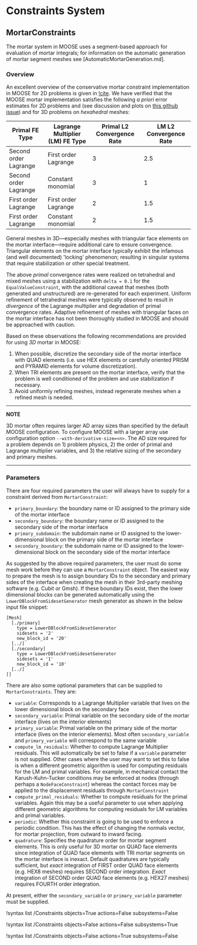 # Constraints System

## MortarConstraints

The mortar system in MOOSE uses a segment-based approach for evaluation of mortar integrals; for information on the automatic generation of mortar segment meshes see [AutomaticMortarGeneration.md].

### Overview

An excellent overview of the conservative mortar constraint implementation in MOOSE for 2D problems is given in
[!cite](osti_1468630). We have verified that the MOOSE mortar implementation satisfies the following *a priori*
error estimates for 2D problems and (see discussion and plots on
[this github issue](https://github.com/idaholab/moose/issues/13080)) and for 3D problems on *hexahedral* meshes:

| Primal FE Type | Lagrange Multiplier (LM) FE Type | Primal L2 Convergence Rate | LM L2 Convergence Rate |
| --- | --- | --- | --- |
| Second order Lagrange | First order Lagrange | 3 | 2.5 |
| Second order Lagrange | Constant monomial | 3 | 1 |
| First order Lagrange | First order Lagrange | 2 | 1.5 |
| First order Lagrange | Constant monomial | 2 | 1.5 |

General meshes in 3D—especially meshes with triangular face elements on the mortar interface—require additional care to ensure convergence.
Triangular elements on the mortar interface typically exhibit the infamous (and well documented) 'locking' phenomenon; resulting in singular systems that require stabilization or other special treatment.

The above *primal* convergence rates were realized on tetrahedral and mixed meshes using a stabilization with `delta = 0.1` for the `EqualValueConstraint`, with the additional caveat that meshes (both generated and unstructured) are re-generated for each experiment.
Uniform refinement of tetrahedral meshes were typically observed to result in *divergence* of the Lagrange multiplier and degradation of primal convergence rates.
Adaptive refinement of meshes with triangular faces on the mortar interface has not been thoroughly studied in MOOSE and should be approached with caution.

Based on these observations the following recommendations are provided for using *3D* mortar in MOOSE:

1. When possible, discretize the secondary side of the mortar interface with QUAD elements (i.e. use HEX elements or carefully oriented PRISM and PYRAMID elements for volume discretization).
2. When TRI elements are present on the mortar interface, verify that the problem is well conditioned of the problem and use stabilization if necessary.
3. Avoid uniformly refining meshes, instead regenerate meshes when a refined mesh is needed.

---
**NOTE**

3D mortar often requires larger AD array sizes than specified by the default MOOSE configuration. To configure MOOSE with a larger array use configuration option `--with-derivative-size=<n>`. The AD size required for a problem depends on 1) problem physics, 2) the order of primal and Lagrange multiplier variables, and 3) the relative sizing of the secondary and primary meshes.

---


### Parameters

There are four
required parameters the user will always have to supply for a constraint derived
from `MortarConstraint`:

- `primary_boundary`: the boundary name or ID assigned to the primary side of the
  mortar interface
- `secondary_boundary`: the boundary name or ID assigned to the secondary side of
  the mortar interface
- `primary_subdomain`: the subdomain name or ID assigned to the lower-dimensional
  block on the primary side of the mortar interface
- `secondary_boundary`: the subdomain name or ID assigned to the lower-dimensional
  block on the secondary side of the mortar interface

As suggested by the above required parameters, the user must do some mesh work
before they can use a `MortarConstraint` object. The easiest way to prepare
the mesh is to assign boundary IDs to the secondary and primary sides of the
interface when creating the mesh in their 3rd-party meshing software (e.g. Cubit
or Gmsh). If these boundary IDs exist, then the lower dimensional blocks can be
generated automatically using the `LowerDBlockFromSidesetGenerator` mesh generator as
shown in the below input file snippet:

```
[Mesh]
  [./primary]
    type = LowerDBlockFromSidesetGenerator
    sidesets = '2'
    new_block_id = '20'
  [../]
  [./secondary]
    type = LowerDBlockFromSidesetGenerator
    sidesets = '1'
    new_block_id = '10'
  [../]
[]
```

There are also some optional parameters that can be supplied to
`MortarConstraints`. They are:

- `variable`: Corresponds to a Lagrange Multiplier variable that lives on the
  lower dimensional block on the secondary face
- `secondary_variable`: Primal variable on the secondary side of the mortar interface
  (lives on the interior elements)
- `primary_variable`: Primal variable on the primary side of the mortar interface
  (lives on the interior elements). Most often `secondary_variable` and
  `primary_variable` will correspond to the same variable
- `compute_lm_residuals`: Whether to compute Lagrange Multiplier residuals. This
  will automatically be set to false if a `variable` parameter is not
  supplied. Other cases where the user may want to set this to false is when a
  different geometric algorithm is used for computing residuals for the LM and
  primal variables. For example, in mechanical contact the Karush-Kuhn-Tucker
  conditions may be enforced at nodes (through perhaps a `NodeFaceConstraint`)
  whereas the contact forces may be applied to the displacement residuals
  through `MortarConstraint`
- `compute_primal_residuals`: Whether to compute residuals for the primal
  variables. Again this may be a useful parameter to use when applying different
  geometric algorithms for computing residuals for LM variables and primal
  variables.
- `periodic`: Whether this constraint is going to be used to enforce a periodic
  condition. This has the effect of changing the normals vector, for mortar
  projection, from outward to inward facing.
- `quadrature`: Specifies the quadrature order for mortar segment elements.
  This is only useful for 3D mortar on QUAD face elements since integration of
  QUAD face elements with TRI mortar segments on the mortar interface is
  inexact. Default quadratures are typically sufficient, but *exact* integration
  of FIRST order QUAD face elements (e.g. HEX8 meshes) requires SECOND order
  integration. *Exact* integration of SECOND order QUAD face elements (e.g.
  HEX27 meshes) requires FOURTH order integration.

At present, either the `secondary_variable` or `primary_variable` parameter must be supplied.

!syntax list /Constraints objects=True actions=False subsystems=False

!syntax list /Constraints objects=False actions=False subsystems=True

!syntax list /Constraints objects=False actions=True subsystems=False

